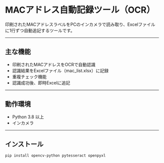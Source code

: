 # MACアドレス自動記録ツール（OCR）

印刷されたMACアドレスラベルをPCのインカメラで読み取り、Excelファイルに1行ずつ自動追記するツールです。  

---

## 主な機能

- 印刷されたMACアドレスをOCRで自動認識
- 認識結果をExcelファイル（mac_list.xlsx）に記録
- 重複チェック機能
- 認識成功後、即時Excelに追記

---

## 動作環境

- Python 3.8 以上
- インカメラ

---

## インストール

```
pip install opencv-python pytesseract openpyxl
